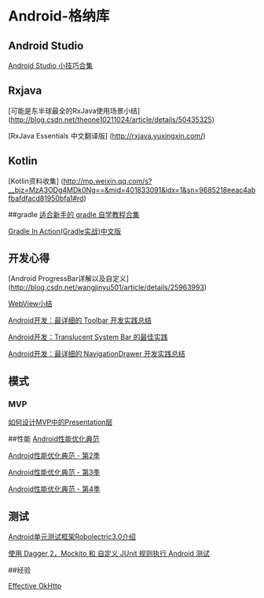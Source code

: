 # Android-格纳库

## Android Studio
[Android Studio 小技巧合集](http://laobie.github.io/android/2016/02/14/android-studio-tips.html)

## Rxjava
[可能是东半球最全的RxJava使用场景小结]
(http://blog.csdn.net/theone10211024/article/details/50435325)

[RxJava Essentials 中文翻译版]
(http://rxjava.yuxingxin.com/)

## Kotlin
[Kotlin资料收集]
(http://mp.weixin.qq.com/s?__biz=MzA3ODg4MDk0Ng==&mid=401833091&idx=1&sn=9685218eeac4abfbafdfacd81950bfa1#rd)

##gradle
[适合新手的 gradle 自学教程合集](https://testerhome.com/topics/1867)

[Gradle In Action(Gradle实战)中文版](https://lippiouyang.gitbooks.io/gradle-in-action-cn/content/)

## 开发心得

[Android ProgressBar详解以及自定义]
(http://blog.csdn.net/wangjinyu501/article/details/25963993)

[WebView小结](http://www.jianshu.com/p/897d9e3bc783)

[Android开发：最详细的 Toolbar 开发实践总结](http://www.jianshu.com/p/79604c3ddcae)

[Android开发：Translucent System Bar 的最佳实践](http://www.jianshu.com/p/0acc12c29c1b)

[Android开发：最详细的 NavigationDrawer 开发实践总结](http://www.jianshu.com/p/c8cbeb7ea43a)

## 模式

### MVP
[如何设计MVP中的Presentation层](http://blog.chengdazhi.com/index.php/115)


##性能
[Android性能优化典范](http://hukai.me/android-performance-patterns/)

[Android性能优化典范 - 第2季](http://hukai.me/android-performance-patterns-season-2/)

[Android性能优化典范 - 第3季](http://hukai.me/android-performance-patterns-season-3/)

[Android性能优化典范 - 第4季](http://hukai.me/android-performance-patterns-season-4/)

## 测试
[Android单元测试框架Robolectric3.0介绍](http://www.jianshu.com/p/9d988a2f8ff7)

[使用 Dagger 2，Mockito 和 自定义 JUnit 规则执行 Android 测试](http://www.jianshu.com/p/283e4a4eda87)

##经验

[Effective OkHttp](https://github.com/xitu/gold-miner/blob/master/TODO/effective-okhttp.md)
